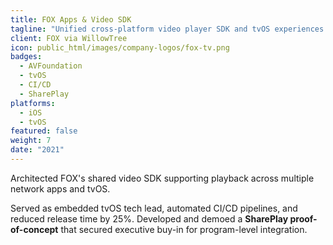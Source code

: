 ```yaml
---
title: FOX Apps & Video SDK
tagline: "Unified cross-platform video player SDK and tvOS experiences for FOX Now, Sports, and News."
client: FOX via WillowTree
icon: public_html/images/company-logos/fox-tv.png
badges:
  - AVFoundation
  - tvOS
  - CI/CD
  - SharePlay
platforms:
  - iOS
  - tvOS
featured: false
weight: 7
date: "2021"
---
```


Architected FOX's shared video SDK supporting playback across multiple network apps and tvOS.

Served as embedded tvOS tech lead, automated CI/CD pipelines, and reduced release time by 25%. Developed and demoed a **SharePlay proof-of-concept** that secured executive buy-in for program-level integration.
